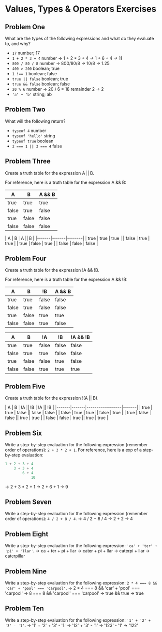 # Values, Types & Operators Exercises

## Problem One

What are the types of the following expressions and what do they evaluate to, and why?

* `17`
number; 17
* `1 + 2 * 3 + 4`
number
-> 1 + 2 * 3 + 4
-> 1 + 6 + 4
-> 11
* `800 / 80 / 8`
number
-> 800/80/8
-> 10/8
-> 1.25
* `400 > 200`
boolean; true
* `1 !== 1`
boolean; false
* `true || false`
boolean; true
* `true && false`
boolean; false
* `20 % 6`
number
-> 20 / 6 = 18 remainder 2
-> 2
* `'a' + 'b'`
string; ab

## Problem Two

What will the following return?

* `typeof 4`
number
*  `typeof 'hello'`
string
*  `typeof true`
boolean
* `2 === 1 || 3 === 4`
false

## Problem Three

Create a truth table for the expression A || B.

For reference, here is a truth table for the expression A && B:



|   A   |   B   | A && B | 
|-------|-------|--------|
| true  | true  | true  |
| false | true  | false |
| true  | false | false |
| false | false | false | 

|   A   |   B   | A || B | 
|-------|-------|--------|
| true  | true  | true  |
| false | true  | true  |
| true  | false | true  |
| false | false | false | 

## Problem Four

Create a truth table for the expression !A && !B.

For reference, here is a truth table for the expression A && !B:



|   A   |   B   |   !B   | A && B | 
|-------|-------|--------|--------|
| true  | true  | false  | false |
| false | true  | false  | false |
| true  | false | true   | true  |
| false | false |  true  | false | 

|   A   |   B   |   !A   |   !B   | !A && !B | 
|-------|-------|--------|--------|-------|
| true  | true  |  false | false  | false |
| false | true  |  true  | false  | false |
| true  | false |  false | true   | false |
| false | false |  true  | true   | true  |


## Problem Five

Create a truth table for the expression !(A || B).

|   A   |   B   |     !A || !B     | !A || !B | 
|-------|-------|------------------|-------|
| true  | true  |  false || false  | false |
| false | true  |  true  || false  | true  |
| true  | false |  false || true   | true  |
| false | false |  true  || true   | true  |

## Problem Six

Write a step-by-step evaluation for the following expression (remember order of operations): `2 + 3 * 2 + 1`.
  For reference, here is a exp of a step-by-step evaluation: 
  ```js
  1 + 2 + 3 + 4  
      3 + 3 + 4
          6 + 4
              10
  ```

  -> 2 + 3 * 2 + 1
  -> 2 + 6 + 1
  -> 9
  
 ## Problem Seven
 
 Write a step-by-step evaluation for the following expression (remember order of operations): `4 / 2 + 8 / 4`.
 -> 4 / 2 + 8 / 4
 -> 2 + 2
 -> 4
 
 ## Problem Eight
 
 Write a step-by-step evaluation for the following expression: `'ca' + 'ter' + 'pi' + 'llar'`.
 -> ca + ter + pi + llar
 -> cater + pi + llar
 -> caterpi + llar
 -> caterpillar
 
 ## Problem Nine
 
 Write a step-by-step evaluation for the following expression: `2 * 4 === 8 && 'car' + 'pool' === 'carpool'`.
 -> 2 * 4 === 8 && 'car' + 'pool' === 'carpool'
 -> 8 === 8 && 'carpool' === 'carpool'
 -> true && true
 -> true
 
 ## Problem Ten
 
  Write a step-by-step evaluation for the following expression: `'1' + '2' + '3' - '1'`.
  -> '1' + '2' + '3' - '1'
  -> '12' + '3' - '1'
  -> '123' - '1'
  -> '122'

  
